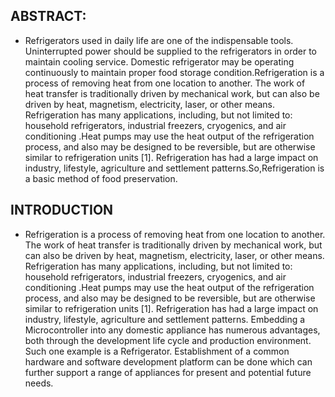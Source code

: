 ## ABSTRACT:
* Refrigerators used in daily life are one of the indispensable tools. Uninterrupted power should be supplied to the refrigerators in order to maintain cooling service. Domestic refrigerator may be operating continuously to maintain proper food storage condition.Refrigeration  is  a  process  of  removing  heat  from  one  location  to  another.  The  work  of  heat  transfer  is traditionally driven by mechanical work, but can also be driven by heat, magnetism, electricity, laser, or other means. Refrigeration has  many applications,  including, but  not limited to:  household refrigerators,  industrial freezers, cryogenics, and air conditioning .Heat pumps may use the heat output of the refrigeration process, and also may be designed to be reversible, but are otherwise similar to refrigeration units [1]. Refrigeration has had a large impact on industry, lifestyle, agriculture and settlement patterns.So,Refrigeration is a basic method of food preservation. 
## INTRODUCTION
* Refrigeration  is  a  process  of  removing  heat  from  one  location  to another.  The  work  of  heat  transfer  is traditionally driven by mechanical work, but can also be driven by heat, magnetism, electricity, laser, or other means. Refrigeration has  many applications,  including, but  not limited to:  household refrigerators,  industrial freezers, cryogenics, and air conditioning .Heat pumps may use the heat output of the refrigeration process, and also may be designed to be reversible, but are otherwise similar to refrigeration units [1]. Refrigeration has had a large impact on industry, lifestyle, agriculture and settlement patterns. Embedding a  Microcontroller into any domestic appliance has numerous  advantages, both through the development life cycle and production environment. Such one example is a Refrigerator. Establishment of a common hardware and software development platform can be done which can further support a range  of appliances for present and potential future needs.